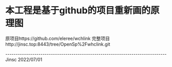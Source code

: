 <!--
 * @Descripttion: 文件描述
 * @version: 文件版本
 * @Author: jinsc
 * @Date: 2022-06-17 14:15:38
 * @LastEditors: jinsc
 * @LastEditTime: 2022-07-01 09:46:29
 * @FilePath: \undefinedd:\DSP\OpenSp-whclink-\README.md
-->
# 本工程是基于github的项目重新画的原理图
原项目https://github.com/eleree/wchlink
完整项目http://jinsc.top:8443/tree/OpenSp%2Fwhclink.git

------------------------------------------------------------------------------Jinsc 2022/07/01